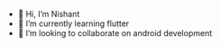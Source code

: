 - 👋 Hi, I’m Nishant
- 🌱 I’m currently learning flutter
- 💞️ I’m looking to collaborate on android development 
  
<!---
KnowNishant/KnowNishant is a ✨ special ✨ repository because its `README.md` (this file) appears on your GitHub profile.
You can click the Preview link to take a look at your changes.
--->
